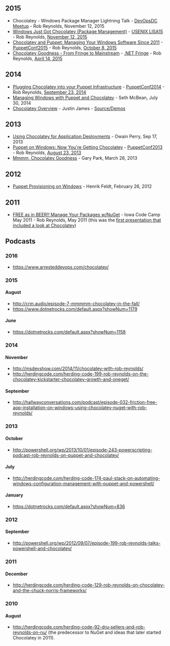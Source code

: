 
## 2015
* Chocolatey - Windows Package Manager Lightning Talk - [DevOpsDC Meetup](http://www.meetup.com/DevOpsDC/events/226003653/) - Rob Reynolds, November 12, 2015
* [Windows Just Got Chocolatey (Package Management)](http://www.slideshare.net/ferventcoder/windows-just-got-chocolatey-package-management-lisa15) - [USENIX LISA15](https://www.usenix.org/conference/lisa15) - Rob Reynolds, [November 12, 2015](https://www.usenix.org/conference/lisa15/conference-program/presentation/reynolds)
* [Chocolatey and Puppet: Managing Your Windows Software Since 2011](http://www.slideshare.net/ferventcoder/chocolatey-and-puppet-managing-your-windows-software-since-2011) - [PuppetConf2015](https://2015.puppetconf.com/) - Rob Reynolds, [October 8, 2015](http://sched.co/3hM1)
* [Chocolatey Goodness - From Fringe to Mainstream](http://www.slideshare.net/ferventcoder/chocolatey-goodness-from-fringe-to-mainstream-dotnetfringe) - [.NET Fringe](http://dotnetfringe.org/) - Rob Reynolds, [April 14, 2015](http://lanyrd.com/2015/dotnetfringe/sdkxkq/)

## 2014
* [Plugging Chocolatey into your Puppet Infrastructure](http://www.slideshare.net/ferventcoder/chocolatey-puppet-conf2014) - [PuppetConf2014](http://2014.puppetconf.com/) - Rob Reynolds, [September 23, 2014](http://sched.co/1kHU71L)
* [Managing Windows with Puppet and Chocolatey](http://www.slideshare.net/SethMcBean/managing-windows-with-puppet-and-chocolatey) - Seth McBean, July 30, 2014
* [Chocolatey Overview](http://digitaldrummerj.me/ChocolateyTalk/#/) - Justin James - [Source/Demos](https://github.com/digitaldrummerj/ChocolateyTalk)

## 2013
* [Using Chocolatey for Application Deployments](http://www.slideshare.net/perryofpeek/using-chocolatey-for-application-deployments) - Owain Perry, Sep 17, 2013
* [Puppet on Windows: Now You're Getting Chocolatey](http://www.slideshare.net/ferventcoder/puppet-on-windows-now-youre-getting-chocolatey-puppetconf2013) - [PuppetConf2013](http://2013.puppetconf.com) - Rob Reynolds, [August 23, 2013](http://sched.co/11MpBOE)
* [Mmmm, Chocolatey Goodness](http://www.slideshare.net/gep13/mmmm-chocolatey-goodness) - Gary Park, March 28, 2013

## 2012

* [Puppet Provisioning on Windows](http://haf.github.io/presentations/puppet-provisioning-on-windows.html#/) - Henrik Feldt, February 26, 2012

## 2011

* [FREE as in BEER!! Manage Your Packages w/NuGet](http://dl.dropbox.com/u/9391884/NuGet.ppsx) - Iowa Code Camp May 2011 - Rob Reynolds, May 2011 (this was the [first presentation that included a look at Chocolatey](http://ferventcoder.com/robz/archive/2011/05/06/iowa-code-camp-presentations.aspx))

## Podcasts

### 2016

* https://www.arresteddevops.com/chocolatey/

### 2015

#### August

* http://crm.audio/episode-7-mmmmm-chocolatey-in-the-fall/
* https://www.dotnetrocks.com/default.aspx?showNum=1179

#### June

* https://dotnetrocks.com/default.aspx?showNum=1158

### 2014

#### November

* http://msdevshow.com/2014/11/chocolatey-with-rob-reynolds/
* http://herdingcode.com/herding-code-199-rob-reynolds-on-the-chocolatey-kickstarter-chocolatey-growth-and-oneget/

#### September

* http://hallwayconversations.com/podcast/episode-032-friction-free-app-installation-on-windows-using-chocolatey-nuget-with-rob-reynolds/

### 2013

#### October

* http://powershell.org/wp/2013/10/01/episode-243-powerscripting-podcast-rob-reynolds-on-puppet-and-chocolatey/

#### July

* http://herdingcode.com/herding-code-174-paul-stack-on-automating-windows-configuration-management-with-puppet-and-powershell/

#### January

* https://dotnetrocks.com/default.aspx?showNum=836

### 2012

#### September

* http://powershell.org/wp/2012/09/07/episode-199-rob-reynolds-talks-powershell-and-chocolatey/

### 2011

#### December 

* http://herdingcode.com/herding-code-129-rob-reynolds-on-chocolatey-and-the-chuck-norris-frameworks/

### 2010

#### August

* http://herdingcode.com/herding-code-92-dru-sellers-and-rob-reynolds-on-nu/ (the predecessor to NuGet and ideas that later started Chocolatey in 2011).


